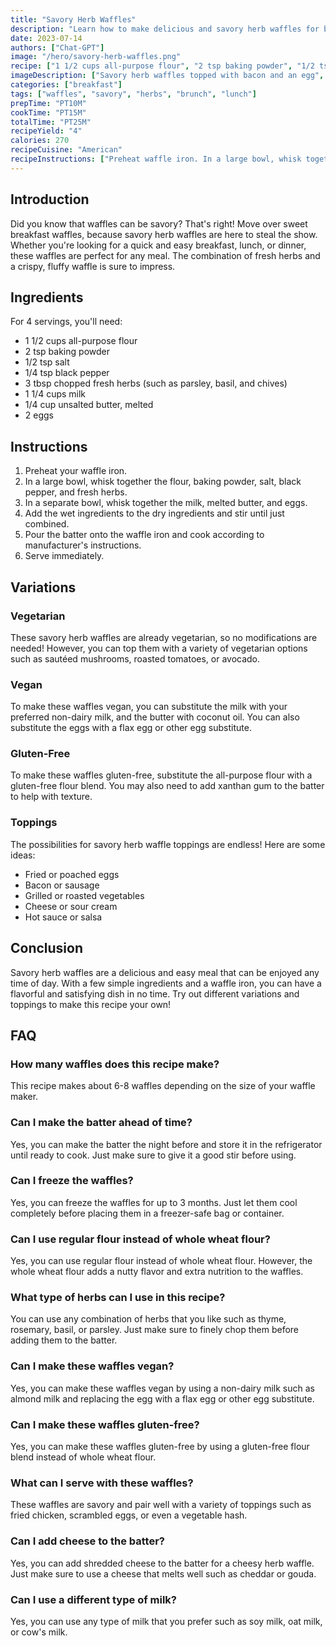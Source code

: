 ```yaml
---
title: "Savory Herb Waffles"
description: "Learn how to make delicious and savory herb waffles for breakfast, lunch or dinner! Perfect for a quick and easy meal that is sure to impress."
date: 2023-07-14
authors: ["Chat-GPT"]
image: "/hero/savory-herb-waffles.png"
recipe: ["1 1/2 cups all-purpose flour", "2 tsp baking powder", "1/2 tsp salt", "1/4 tsp black pepper", "3 tbsp chopped fresh herbs (such as parsley, basil, and chives)", "1 1/4 cups milk", "1/4 cup unsalted butter, melted", "2 eggs"]
imageDescription: ["Savory herb waffles topped with bacon and an egg", "Waffles on a plate with a fork", "Close-up of savory herb waffles with butter melting on top", "Stack of savory herb waffles"]
categories: ["breakfast"]
tags: ["waffles", "savory", "herbs", "brunch", "lunch"]
prepTime: "PT10M"
cookTime: "PT15M"
totalTime: "PT25M"
recipeYield: "4"
calories: 270
recipeCuisine: "American"
recipeInstructions: ["Preheat waffle iron. In a large bowl, whisk together flour, baking powder, salt, black pepper, and fresh herbs. In a separate bowl, whisk together milk, melted butter, and eggs. Add wet ingredients to dry ingredients and stir until just combined. Pour batter onto waffle iron and cook according to manufacturer's instructions. Serve immediately."]
---
```


## Introduction

Did you know that waffles can be savory? That's right! Move over sweet breakfast waffles, because savory herb waffles are here to steal the show. Whether you're looking for a quick and easy breakfast, lunch, or dinner, these waffles are perfect for any meal. The combination of fresh herbs and a crispy, fluffy waffle is sure to impress.

## Ingredients

For 4 servings, you'll need:

- 1 1/2 cups all-purpose flour
- 2 tsp baking powder
- 1/2 tsp salt
- 1/4 tsp black pepper
- 3 tbsp chopped fresh herbs (such as parsley, basil, and chives)
- 1 1/4 cups milk
- 1/4 cup unsalted butter, melted
- 2 eggs

## Instructions

1. Preheat your waffle iron.
2. In a large bowl, whisk together the flour, baking powder, salt, black pepper, and fresh herbs.
3. In a separate bowl, whisk together the milk, melted butter, and eggs.
4. Add the wet ingredients to the dry ingredients and stir until just combined.
5. Pour the batter onto the waffle iron and cook according to manufacturer's instructions.
6. Serve immediately.

## Variations

### Vegetarian

These savory herb waffles are already vegetarian, so no modifications are needed! However, you can top them with a variety of vegetarian options such as sautéed mushrooms, roasted tomatoes, or avocado.

### Vegan

To make these waffles vegan, you can substitute the milk with your preferred non-dairy milk, and the butter with coconut oil. You can also substitute the eggs with a flax egg or other egg substitute.

### Gluten-Free

To make these waffles gluten-free, substitute the all-purpose flour with a gluten-free flour blend. You may also need to add xanthan gum to the batter to help with texture.

### Toppings

The possibilities for savory herb waffle toppings are endless! Here are some ideas:

- Fried or poached eggs
- Bacon or sausage
- Grilled or roasted vegetables
- Cheese or sour cream
- Hot sauce or salsa

## Conclusion

Savory herb waffles are a delicious and easy meal that can be enjoyed any time of day. With a few simple ingredients and a waffle iron, you can have a flavorful and satisfying dish in no time. Try out different variations and toppings to make this recipe your own!

## FAQ

### How many waffles does this recipe make?

This recipe makes about 6-8 waffles depending on the size of your waffle maker.

### Can I make the batter ahead of time?

Yes, you can make the batter the night before and store it in the refrigerator until ready to cook. Just make sure to give it a good stir before using.

### Can I freeze the waffles?

Yes, you can freeze the waffles for up to 3 months. Just let them cool completely before placing them in a freezer-safe bag or container.

### Can I use regular flour instead of whole wheat flour?

Yes, you can use regular flour instead of whole wheat flour. However, the whole wheat flour adds a nutty flavor and extra nutrition to the waffles.

### What type of herbs can I use in this recipe?

You can use any combination of herbs that you like such as thyme, rosemary, basil, or parsley. Just make sure to finely chop them before adding them to the batter.

### Can I make these waffles vegan?

Yes, you can make these waffles vegan by using a non-dairy milk such as almond milk and replacing the egg with a flax egg or other egg substitute.

### Can I make these waffles gluten-free?

Yes, you can make these waffles gluten-free by using a gluten-free flour blend instead of whole wheat flour.

### What can I serve with these waffles?

These waffles are savory and pair well with a variety of toppings such as fried chicken, scrambled eggs, or even a vegetable hash.

### Can I add cheese to the batter?

Yes, you can add shredded cheese to the batter for a cheesy herb waffle. Just make sure to use a cheese that melts well such as cheddar or gouda.

### Can I use a different type of milk?

Yes, you can use any type of milk that you prefer such as soy milk, oat milk, or cow's milk.